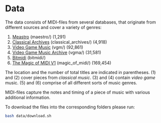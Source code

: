 # Data

The data consists of MIDI-files from several databases, that originate from different sources and
cover a variety of genres:

1. [Meastro](https://magenta.tensorflow.org/datasets/maestro) (maestro/) (1,291)
2. [Classical Archives](https://www.classicalarchives.com>) (classical_archives/) (4,918)
3. [Video Game
   Music](https://archive.org/details/video-game-music-90000-midi-files) (vgm/)
   (92,861)
4. [Video Game Music Archive](https://www.vgmusic.com/) (vgma/) (31,581)
5. [Bitmidi](https://bitmidi.com/) (bitmidi/)
6. [The Magic of MIDI V1](https://archive.org/details/themagicofmidiv1) (magic_of_midi/) (169,454)

The location and the number of total
titles are indicated in parentheses. (1) and (2) cover pieces from *classical music*. (3) and (4) contain *video game* music. (5) and (6) comprise
of all
different sorts of music genres.

MIDI-files capture the notes and timing of a piece of music with various
additional information.

To download the files into the corresponding folders please run:

```bash
bash data/download.sh
```
